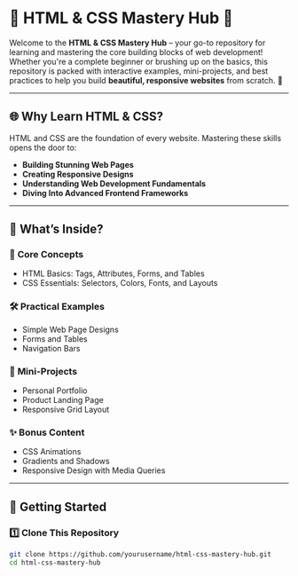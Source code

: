 # 🌟 HTML & CSS Mastery Hub 🌟  

Welcome to the **HTML & CSS Mastery Hub** – your go-to repository for learning and mastering the core building blocks of web development! Whether you're a complete beginner or brushing up on the basics, this repository is packed with interactive examples, mini-projects, and best practices to help you build **beautiful, responsive websites** from scratch. 🚀  

---

## 🌐 **Why Learn HTML & CSS?**  
HTML and CSS are the foundation of every website. Mastering these skills opens the door to:  
- **Building Stunning Web Pages**  
- **Creating Responsive Designs**  
- **Understanding Web Development Fundamentals**  
- **Diving Into Advanced Frontend Frameworks**  

---

## 📂 **What’s Inside?**  

### 📖 **Core Concepts**  
- HTML Basics: Tags, Attributes, Forms, and Tables  
- CSS Essentials: Selectors, Colors, Fonts, and Layouts  

### 🛠️ **Practical Examples**  
- Simple Web Page Designs  
- Forms and Tables  
- Navigation Bars  

### 🎨 **Mini-Projects**  
- Personal Portfolio  
- Product Landing Page  
- Responsive Grid Layout  

### ✨ **Bonus Content**  
- CSS Animations  
- Gradients and Shadows  
- Responsive Design with Media Queries  

---

## 🚀 **Getting Started**  

### 1️⃣ **Clone This Repository**  
```bash
git clone https://github.com/yourusername/html-css-mastery-hub.git
cd html-css-mastery-hub
